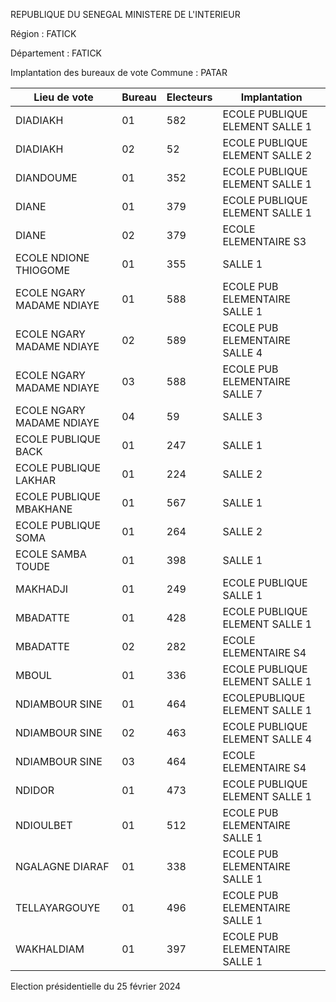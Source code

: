 REPUBLIQUE DU SENEGAL MINISTERE DE L'INTERIEUR

Région : FATICK

Département : FATICK

Implantation des bureaux de vote Commune : PATAR

| Lieu de vote | Bureau | Electeurs | Implantation |
| - | - | - | - |
| DIADIAKH | 01 | 582 | ECOLE PUBLIQUE ELEMENT SALLE 1 |
| DIADIAKH | 02 | 52 | ECOLE PUBLIQUE ELEMENT SALLE 2 |
| DIANDOUME | 01 | 352 | ECOLE PUBLIQUE ELEMENT SALLE 1 |
| DIANE | 01 | 379 | ECOLE PUBLIQUE ELEMENT SALLE 1 |
| DIANE | 02 | 379 | ECOLE ELEMENTAIRE S3 |
| ECOLE NDIONE THIOGOME | 01 | 355 | SALLE 1 |
| ECOLE NGARY MADAME NDIAYE | 01 | 588 | ECOLE PUB ELEMENTAIRE SALLE 1 |
| ECOLE NGARY MADAME NDIAYE | 02 | 589 | ECOLE PUB ELEMENTAIRE SALLE 4 |
| ECOLE NGARY MADAME NDIAYE | 03 | 588 | ECOLE PUB ELEMENTAIRE SALLE 7 |
| ECOLE NGARY MADAME NDIAYE | 04 | 59 | SALLE 3 |
| ECOLE PUBLIQUE BACK | 01 | 247 | SALLE 1 |
| ECOLE PUBLIQUE LAKHAR | 01 | 224 | SALLE 2 |
| ECOLE PUBLIQUE MBAKHANE | 01 | 567 | SALLE 1 |
| ECOLE PUBLIQUE SOMA | 01 | 264 | SALLE 2 |
| ECOLE SAMBA TOUDE | 01 | 398 | SALLE 1 |
| MAKHADJI | 01 | 249 | ECOLE PUBLIQUE SALLE 1 |
| MBADATTE | 01 | 428 | ECOLE PUBLIQUE ELEMENT SALLE 1 |
| MBADATTE | 02 | 282 | ECOLE ELEMENTAIRE S4 |
| MBOUL | 01 | 336 | ECOLE PUBLIQUE ELEMENT SALLE 1 |
| NDIAMBOUR SINE | 01 | 464 | ECOLEPUBLIQUE ELEMENT SALLE 1 |
| NDIAMBOUR SINE | 02 | 463 | ECOLE PUBLIQUE ELEMENT SALLE 4 |
| NDIAMBOUR SINE | 03 | 464 | ECOLE ELEMENTAIRE S4 |
| NDIDOR | 01 | 473 | ECOLE PUBLIQUE ELEMENT SALLE 1 |
| NDIOULBET | 01 | 512 | ECOLE PUB ELEMENTAIRE SALLE 1 |
| NGALAGNE DIARAF | 01 | 338 | ECOLE PUB ELEMENTAIRE SALLE 1 |
| TELLAYARGOUYE | 01 | 496 | ECOLE PUB ELEMENTAIRE SALLE 1 |
| WAKHALDIAM | 01 | 397 | ECOLE PUB ELEMENTAIRE SALLE 1 |

<!-- PageNumber="18/22" -->

Election présidentielle du 25 février 2024
